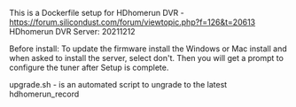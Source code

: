 This is a Dockerfile setup for HDhomerun DVR - https://forum.silicondust.com/forum/viewtopic.php?f=126&t=20613
HDhomerun DVR Server: 20211212


Before install:
To update the firmware install the Windows or Mac install and when asked to install the server, select don't.
Then you will get a prompt to configure the tuner after Setup is complete.

upgrade.sh - is an automated script to ungrade to the latest hdhomerun_record
